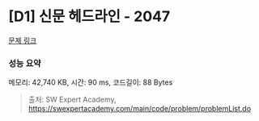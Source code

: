# [D1] 신문 헤드라인 - 2047 

[문제 링크](https://swexpertacademy.com/main/code/problem/problemDetail.do?contestProbId=AV5QKsLaAy0DFAUq) 

### 성능 요약

메모리: 42,740 KB, 시간: 90 ms, 코드길이: 88 Bytes



> 출처: SW Expert Academy, https://swexpertacademy.com/main/code/problem/problemList.do